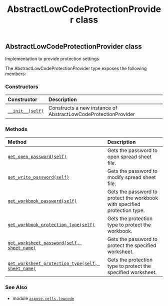 ﻿---
title: AbstractLowCodeProtectionProvider class
second_title: Aspose.Cells for Python via .NET API References
description: 
type: docs
weight: 10
url: /aspose.cells.lowcode/abstractlowcodeprotectionprovider/
is_root: false
---

## AbstractLowCodeProtectionProvider class

Implementation to provide protection settings



The AbstractLowCodeProtectionProvider type exposes the following members:

### Constructors
| Constructor | Description |
| :- | :- |
| [`__init__(self)`](/cells/python-net/aspose.cells.lowcode/abstractlowcodeprotectionprovider/__init__/#) | Constructs a new instance of AbstractLowCodeProtectionProvider |


### Methods
| Method | Description |
| :- | :- |
| [`get_open_password(self)`](/cells/python-net/aspose.cells.lowcode/abstractlowcodeprotectionprovider/get_open_password/#) | Gets the password to open spread sheet file. |
| [`get_write_password(self)`](/cells/python-net/aspose.cells.lowcode/abstractlowcodeprotectionprovider/get_write_password/#) | Gets the password to modify spread sheet file. |
| [`get_workbook_password(self)`](/cells/python-net/aspose.cells.lowcode/abstractlowcodeprotectionprovider/get_workbook_password/#) | Gets the password to protect the workbook with specified protection type. |
| [`get_workbook_protection_type(self)`](/cells/python-net/aspose.cells.lowcode/abstractlowcodeprotectionprovider/get_workbook_protection_type/#) | Gets the protection type to protect the workbook. |
| [`get_worksheet_password(self, sheet_name)`](/cells/python-net/aspose.cells.lowcode/abstractlowcodeprotectionprovider/get_worksheet_password/#system.string) | Gets the password to protect the specified worksheet. |
| [`get_worksheet_protection_type(self, sheet_name)`](/cells/python-net/aspose.cells.lowcode/abstractlowcodeprotectionprovider/get_worksheet_protection_type/#system.string) | Gets the protection type to protect the specified worksheet. |



### See Also
* module [`aspose.cells.lowcode`](..)
